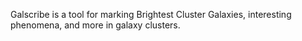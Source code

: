 Galscribe is a tool for marking Brightest Cluster Galaxies, interesting phenomena, and more in galaxy clusters.
